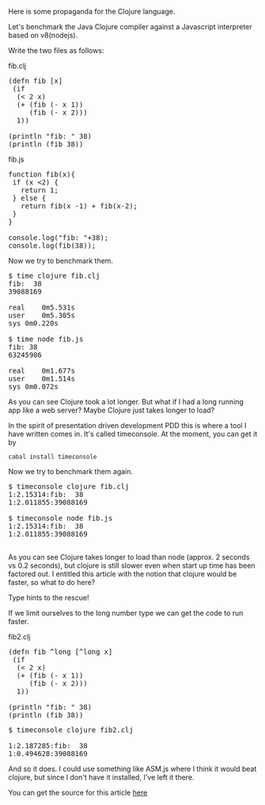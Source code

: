 Here is some propaganda for the Clojure language.

Let's benchmark the Java Clojure compiler against a Javascript interpreter based on v8(nodejs).

Write the two files as follows:

fib.clj
<pre>(defn fib [x] 
 (if 
  (&lt; 2 x) 
  (+ (fib (- x 1)) 
     (fib (- x 2)))
  1))

(println "fib: " 38)
(println (fib 38))</pre>
fib.js
<code></code>
<pre>function fib(x){
 if (x &lt;2) {
   return 1;
 } else {
   return fib(x -1) + fib(x-2);
 }
}

console.log("fib: "+38);
console.log(fib(38));</pre>
Now we try to benchmark them.
<pre>$ time clojure fib.clj
fib:  38
39088169

real	0m5.531s
user	0m5.305s
sys	0m0.220s

$ time node fib.js
fib: 38
63245986

real	0m1.677s
user	0m1.514s
sys	0m0.072s
</pre>
As you can see Clojure took a lot longer. But what if I had a long running app like a web server?
Maybe Clojure just takes longer to load?

In the spirit of presentation driven development PDD this is where a tool I have written comes in. It's called timeconsole. At the moment, you can get it by

<code>cabal install timeconsole</code>

Now we try to benchmark them again.
<pre>$ timeconsole clojure fib.clj
1:2.15314:fib:  38
1:2.011855:39088169

$ timeconsole node fib.js
1:2.15314:fib:  38
1:2.011855:39088169

</pre>
As you can see Clojure takes longer to load than node (approx. 2 seconds vs 0.2 seconds), but clojure is still slower even when start up time has been factored out. I entitled this article with the notion that clojure would be faster, so what to do here?

Type hints to the rescue!

If we limit ourselves to the long number type we can get the code to run faster.

fib2.clj
<code></code>
<pre>(defn fib ^long [^long x] 
 (if 
  (&lt; 2 x) 
  (+ (fib (- x 1)) 
     (fib (- x 2)))
  1))

(println "fib: " 38)
(println (fib 38))</pre>
<pre>$ timeconsole clojure fib2.clj

1:2.187285:fib:  38
1:0.494628:39088169
</pre>
And so it does. I could use something like ASM.js where I think it would beat clojure, but since I don't have it installed, I've left it there.

You can get the source for this article <a href="https://github.com/xpika/presentations/tree/master/blog/clojure_v_js">here</a>

